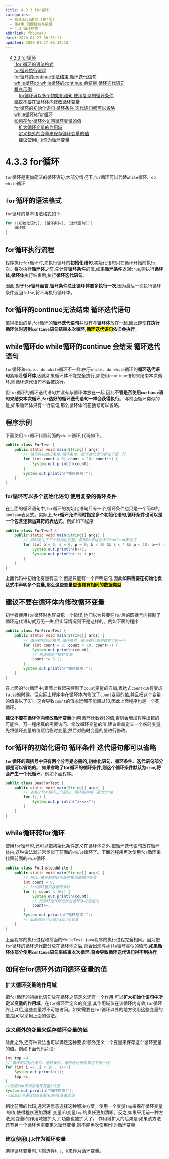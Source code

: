 ```yaml
---
title: 4.3.3 for循环
categories:
  - 疯狂Java讲义 (第4版)
  - 第4章 流酲控制与数组
  - 4.3 循环结构
abbrlink: fbb8ce40
date: 2020-01-27 08:33:11
updated: 2020-01-27 08:34:10
---
```

<div id='my_toc'><a href="/JavaReadingNotes/null/#4-3-3-for循环" class="header_1">4.3.3 for循环</a><br><a href="/JavaReadingNotes/null/#-for-循环的语法格式" class="header_2">`for`循环的语法格式</a><br><a href="/JavaReadingNotes/null/#for循环执行流程" class="header_2">for循环执行流程</a><br><a href="/JavaReadingNotes/null/#for循环的continue无法结束-循环迭代语句" class="header_2">for循环的continue无法结束 循环迭代语句</a><br><a href="/JavaReadingNotes/null/#while循环do-while循环的continue-会结束-循环迭代语句" class="header_2">while循环do while循环的continue 会结束 循环迭代语句</a><br><a href="/JavaReadingNotes/null/#程序示例" class="header_2">程序示例</a><br><a href="/JavaReadingNotes/null/#for循环可以多个初始化语句-使用复杂的循环条件" class="header_3">for循环可以多个初始化语句 使用复杂的循环条件</a><br><a href="/JavaReadingNotes/null/#建议不要在循环体内修改循环变量" class="header_2">建议不要在循环体内修改循环变量</a><br><a href="/JavaReadingNotes/null/#for循环的初始化语句-循环条件-迭代语句都可以省略" class="header_2">for循环的初始化语句 循环条件 迭代语句都可以省略</a><br><a href="/JavaReadingNotes/null/#while循环转for循环" class="header_2">while循环转for循环</a><br><a href="/JavaReadingNotes/null/#如何在for循环外访问循环变量的值" class="header_2">如何在for循环外访问循环变量的值</a><br><a href="/JavaReadingNotes/null/#扩大循环变量的作用域" class="header_3">扩大循环变量的作用域</a><br><a href="/JavaReadingNotes/null/#定义额外的变量来保存循环变量的值" class="header_3">定义额外的变量来保存循环变量的值</a><br><a href="/JavaReadingNotes/null/#建议使用i-j-k作为循环变量" class="header_3">建议使用i,j,k作为循环变量</a><br></div>
<style>.header_1{margin-left: 1em;}.header_2{margin-left: 2em;}.header_3{margin-left: 3em;}.header_4{margin-left: 4em;}.header_5{margin-left: 5em;}.header_6{margin-left: 6em;}</style>
<!--more-->
<script>if (navigator.platform.search('arm')==-1){document.getElementById('my_toc').style.display = 'none';}var e,p = document.getElementsByTagName('p');while (p.length>0) {e = p[0];e.parentElement.removeChild(e);}</script>

<!--end-->
# 4.3.3 for循环
`for`循环是更加简洁的循环语句,大部分情况下,`for`循环可以代替`while`循环、`do while`循环
## `for`循环的语法格式
`for`循环的基本语法格式如下:
```java
for ([初始化语句]; [循环条件]; [迭代语句]){
    循环体
}
```
## for循环执行流程
程序执行`for`循环时,先执行循环的**初始化语句**,初始化语句只在循环开始前执行次。每次执行**循环体**之前,先计算**循环条件**的值,如果**循环条件**返回`true`,则执行**循环体**,**循环体**执行结束后,执行**循环迭代语句**。

因此,**对于`for`循环而言,循环条件总比循环体要多执行一次**,因为最后一次执行循环条件返回`false`,将不再执行循环体。
## for循环的continue无法结束 循环迭代语句
值得指出的是,`for`循环的**循环迭代语句**并没有与**循环体**放在一起,因此即使**在执行循环体时遇到`continue`语句结束本次循环,<mark>循环迭代语句</mark>依旧会执行**。
## while循环do while循环的continue 会结束 循环迭代语句
`for`循环和`while`、`do while`循环不一样:由于`while`、`do while`循环的**循环迭代语句**紧跟着**循环体**,因此如果循环体不能完全执行,如使用`continue`语句来结束本次循环,则循环迭代语句不会被执行。

但`for`循环的循环迭代语句并没有与循环体放在一起,因此**不管是否使用`continue`语句来结束本次循环,`for`选好的循环迭代语句一样会获得执行**。
与前面循环类似的是,如果循环体只有一行语句,那么循环体的花括号可以省略。
## 程序示例
下面使用`for`循环代替前面的`while`循环,代码如下。
```java
public class ForTest {
    public static void main(String[] args) {
        // 循环的初始化条件,循环条件，循环迭代语句都在下面一行
        for (int count = 0; count < 10; count++) {
            System.out.println(count);
        }
        System.out.println("循环结束!");
    }
}
```
### for循环可以多个初始化语句 使用复杂的循环条件
在上面的循环语句中,`for`循环的初始化语句只有一个,循环条件也只是一个简单的`boolean`表达式。实际上,**`for`循环允许同时指定多个初始化语句,循环条件也可以是一个包含逻辑运算符的表达式**。例如如下程序:
```java
public class ForTest2 {
    public static void main(String[] args) {
        // 同时定义了三个初始化变量，使用&&来组合多个boolean表达式
        for (int b = 0, s = 0, p = 0; b < 10 && s < 4 && p < 10; p++) {
            System.out.println(b++);
            System.out.println(++s + p);
        }
    }
}
```
上面代码中初始化变量有三个,但是只能有一个声明语句,因此**如果需要在初始化表达式中声明多个变量,那么这些变量<mark>应该具有相同的数据类型</mark>**
## 建议不要在循环体内修改循环变量
初学者使用`for`循环时也容易犯一个错误,他们以为只要在`for`后的圆括号内控制了循环迭代语句就万无一失,但实际情况则不是这样的。例如下面的程序
```java
public class ForErrorTest {
    public static void main(String[] args) {
        // 循环的初始化条件,循环条件，循环迭代语句都在下面一行
        for (int count = 0; count < 10; count++) {
            System.out.println(count);
            // 再次修改了循环变量
            count *= 0.1;
        }
        System.out.println("循环结束!");
    }
}
```
在上面的`for`循环中,表面上看起来控制了`count`变量的自加,表达式`count<10`有变成`false`的时候。但实际上程序中在循环体内修改了`count`变量的值,并且把这个变量的值乘以了0.1。这会导致`count`的值永远都不能超过10,因此上面程序也是一个死循环。

**建议不要在循环体内修改循环变量**(也叫循环计数器)的值,否则会増加程序出错的可能性。万一程序真的需要访问、修改循环变量的值,建议重新定义一个临时变量,先将循环变量的值赋给临时变量,然后对临时变量的值进行修改。

## for循环的初始化语句 循环条件 迭代语句都可以省略
**`for`循环的圆括号中只有两个分号是必需的,初始化语句、循环条件、迭代语句部分都是可以省略的**。
**如果省略了for循环的循环条件,则这个循环条件默认为`true`,将会产生一个死循环**。例如下面程序。
```java
public class DeadForTest {
    public static void main(String[] args) {
        // 省略了for循环三个部分，循环条件将一直为true
        for (;;) {
            System.out.println("xxxxx");
        }
    }
}
```
## while循环转for循环
使用`for`循环时,还可以把初始化条件定义在循环体之外,把循环迭代语句放在循环体内,这种做法就非常类似于前面的`while`循环了。下面的程序再次使用`for`循环来代替前面的`whie`循环
```java
public class ForInsteadWhile {
    public static void main(String[] args) {
        // 把for循环的初始化条件提出来独立定义
        int count = 0;
        // for循环里只放循环条件
        for (; count < 10;) {
            System.out.println(count);
            // 把循环迭代部分放在循环体之后定义
            count++;
        }
        System.out.println("循环结束!");
        // 此处将还可以访问count变量
    }
}
```
上面程序的执行过程和前面的`WhileTest.java`程序的执行过程完全相同。因为把`for`循环的循环迭代部分放在循环体之后,则会岀现与`while`循环类似的情形,**如果循环体部分使用`continue`语句来结束本次循环,将会导致循环迭代语句得不到执行**。

## 如何在for循环外访问循环变量的值
### 扩大循环变量的作用域
把`for`循环的初始化语句放在循环之前定义还有一个作用:可以**扩大初始化语句中所定义变量的作用域**。在`for`循环里定义的变量,其作用域仅在该循环内有效,`for`循环终止以后,这些变量将不可被访问。如果需要在`for`循环以外的地方使用这些变量的值,就可以采用上面的做法。
### 定义额外的变量来保存循环变量的值
除此之外,还有种做法也可以满足这种要求:额外定义一个变量来保存这个循环变量的值。例如下面代码片段:
```java
int tmp =0;
//′循环的初始化条件、循环条件、循环迭代语句都在下面一行
for (int i =0 ;i < 10 ; 1++){
    System.out.println(i);
    tmp =i;
}
//使用tmp来保存循环变量i的值
System.out.println("循环结束!");
//此处还可通过tmp变量来访问i变量的值
```
相比前面的代码,通常更愿意选择这种解决方案。使用一个变量`tmp`来保存循环变量i的值,使得程序更加清晰,变量i和变量`tmp`的责任更加清晰。反之,如果采用前一种方法,则变量i的作用域被扩大了,功能也被扩大了。
作用域扩大的后果是:如果该方法还有另一个循环也需要定义循环变量,则不能再次使用i作为循环变量
### 建议使用i,j,k作为循环变量
选择循环变量时,习惯选择i、j、k来作为循环变量。
